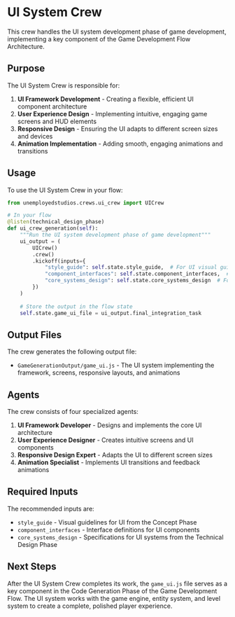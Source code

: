 # UI System Crew

This crew handles the UI system development phase of game development, implementing a key component of the Game Development Flow Architecture.

## Purpose

The UI System Crew is responsible for:

1. **UI Framework Development** - Creating a flexible, efficient UI component architecture
2. **User Experience Design** - Implementing intuitive, engaging game screens and HUD elements
3. **Responsive Design** - Ensuring the UI adapts to different screen sizes and devices
4. **Animation Implementation** - Adding smooth, engaging animations and transitions

## Usage

To use the UI System Crew in your flow:

```python
from unemployedstudios.crews.ui_crew import UICrew

# In your flow
@listen(technical_design_phase)
def ui_crew_generation(self):
    """Run the UI system development phase of game development"""
    ui_output = (
        UICrew()
        .crew()
        .kickoff(inputs={
            "style_guide": self.state.style_guide,  # For UI visual guidelines
            "component_interfaces": self.state.component_interfaces,  # For UI component interfaces
            "core_systems_design": self.state.core_systems_design  # For UI system specifications
        })
    )
    
    # Store the output in the flow state
    self.state.game_ui_file = ui_output.final_integration_task
```

## Output Files

The crew generates the following output file:

- `GameGenerationOutput/game_ui.js` - The UI system implementing the framework, screens, responsive layouts, and animations

## Agents

The crew consists of four specialized agents:

1. **UI Framework Developer** - Designs and implements the core UI architecture
2. **User Experience Designer** - Creates intuitive screens and UI components
3. **Responsive Design Expert** - Adapts the UI to different screen sizes
4. **Animation Specialist** - Implements UI transitions and feedback animations

## Required Inputs

The recommended inputs are:
- `style_guide` - Visual guidelines for UI from the Concept Phase
- `component_interfaces` - Interface definitions for UI components
- `core_systems_design` - Specifications for UI systems from the Technical Design Phase

## Next Steps

After the UI System Crew completes its work, the `game_ui.js` file serves as a key component in the Code Generation Phase of the Game Development Flow. The UI system works with the game engine, entity system, and level system to create a complete, polished player experience. 
